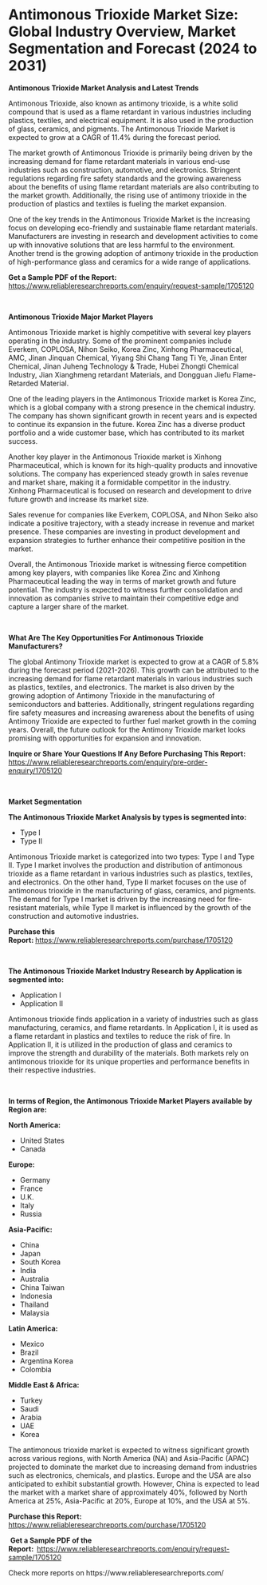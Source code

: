 <p><h1>Antimonous Trioxide Market Size: Global Industry Overview, Market Segmentation and Forecast (2024 to 2031)</h1></p><p><strong>Antimonous Trioxide Market Analysis and Latest Trends</strong></p>
<p><p>Antimonous Trioxide, also known as antimony trioxide, is a white solid compound that is used as a flame retardant in various industries including plastics, textiles, and electrical equipment. It is also used in the production of glass, ceramics, and pigments. The Antimonous Trioxide Market is expected to grow at a CAGR of 11.4% during the forecast period.</p><p>The market growth of Antimonous Trioxide is primarily being driven by the increasing demand for flame retardant materials in various end-use industries such as construction, automotive, and electronics. Stringent regulations regarding fire safety standards and the growing awareness about the benefits of using flame retardant materials are also contributing to the market growth. Additionally, the rising use of antimony trioxide in the production of plastics and textiles is fueling the market expansion.</p><p>One of the key trends in the Antimonous Trioxide Market is the increasing focus on developing eco-friendly and sustainable flame retardant materials. Manufacturers are investing in research and development activities to come up with innovative solutions that are less harmful to the environment. Another trend is the growing adoption of antimony trioxide in the production of high-performance glass and ceramics for a wide range of applications.</p></p>
<p><strong>Get a Sample PDF of the Report:&nbsp;</strong> <a href="https://www.reliableresearchreports.com/enquiry/request-sample/1705120">https://www.reliableresearchreports.com/enquiry/request-sample/1705120</a></p>
<p>&nbsp;</p>
<p><strong>Antimonous Trioxide Major Market Players</strong></p>
<p><p>Antimonous Trioxide market is highly competitive with several key players operating in the industry. Some of the prominent companies include Everkem, COPLOSA, Nihon Seiko, Korea Zinc, Xinhong Pharmaceutical, AMC, Jinan Jinquan Chemical, Yiyang Shi Chang Tang Ti Ye, Jinan Enter Chemical, Jinan Juheng Technology & Trade, Hubei Zhongti Chemical Industry, Jian Xianghmeng retardant Materials, and Dongguan Jiefu Flame-Retarded Material.</p><p>One of the leading players in the Antimonous Trioxide market is Korea Zinc, which is a global company with a strong presence in the chemical industry. The company has shown significant growth in recent years and is expected to continue its expansion in the future. Korea Zinc has a diverse product portfolio and a wide customer base, which has contributed to its market success.</p><p>Another key player in the Antimonous Trioxide market is Xinhong Pharmaceutical, which is known for its high-quality products and innovative solutions. The company has experienced steady growth in sales revenue and market share, making it a formidable competitor in the industry. Xinhong Pharmaceutical is focused on research and development to drive future growth and increase its market size.</p><p>Sales revenue for companies like Everkem, COPLOSA, and Nihon Seiko also indicate a positive trajectory, with a steady increase in revenue and market presence. These companies are investing in product development and expansion strategies to further enhance their competitive position in the market.</p><p>Overall, the Antimonous Trioxide market is witnessing fierce competition among key players, with companies like Korea Zinc and Xinhong Pharmaceutical leading the way in terms of market growth and future potential. The industry is expected to witness further consolidation and innovation as companies strive to maintain their competitive edge and capture a larger share of the market.</p></p>
<p>&nbsp;</p>
<p><strong>What Are The Key Opportunities For Antimonous Trioxide Manufacturers?</strong></p>
<p><p>The global Antimony Trioxide market is expected to grow at a CAGR of 5.8% during the forecast period (2021-2026). This growth can be attributed to the increasing demand for flame retardant materials in various industries such as plastics, textiles, and electronics. The market is also driven by the growing adoption of Antimony Trioxide in the manufacturing of semiconductors and batteries. Additionally, stringent regulations regarding fire safety measures and increasing awareness about the benefits of using Antimony Trioxide are expected to further fuel market growth in the coming years. Overall, the future outlook for the Antimony Trioxide market looks promising with opportunities for expansion and innovation.</p></p>
<p><strong>Inquire or Share Your Questions If Any Before Purchasing This Report:</strong> <a href="https://www.reliableresearchreports.com/enquiry/pre-order-enquiry/1705120">https://www.reliableresearchreports.com/enquiry/pre-order-enquiry/1705120</a></p>
<p>&nbsp;</p>
<p><strong>Market Segmentation</strong></p>
<p><strong>The Antimonous Trioxide Market Analysis by types is segmented into:</strong></p>
<p><ul><li>Type I</li><li>Type II</li></ul></p>
<p><p>Antimonous Trioxide market is categorized into two types: Type I and Type II. Type I market involves the production and distribution of antimonous trioxide as a flame retardant in various industries such as plastics, textiles, and electronics. On the other hand, Type II market focuses on the use of antimonous trioxide in the manufacturing of glass, ceramics, and pigments. The demand for Type I market is driven by the increasing need for fire-resistant materials, while Type II market is influenced by the growth of the construction and automotive industries.</p></p>
<p><strong>Purchase this Report:&nbsp;</strong><a href="https://www.reliableresearchreports.com/purchase/1705120">https://www.reliableresearchreports.com/purchase/1705120</a></p>
<p>&nbsp;</p>
<p><strong>The Antimonous Trioxide Market Industry Research by Application is segmented into:</strong></p>
<p><ul><li>Application I</li><li>Application II</li></ul></p>
<p><p>Antimonous trioxide finds application in a variety of industries such as glass manufacturing, ceramics, and flame retardants. In Application I, it is used as a flame retardant in plastics and textiles to reduce the risk of fire. In Application II, it is utilized in the production of glass and ceramics to improve the strength and durability of the materials. Both markets rely on antimonous trioxide for its unique properties and performance benefits in their respective industries.</p></p>
<p>&nbsp;</p>
<p><strong>In terms of Region, the Antimonous Trioxide Market Players available by Region are:</strong></p>
<p>
    <p> <strong> North America: </strong>
        <ul>
            <li>United States</li>
            <li>Canada</li>
        </ul>
        </p> 
    <p> <strong> Europe: </strong>
        <ul>
            <li>Germany</li>
            <li>France</li>
            <li>U.K.</li>
            <li>Italy</li>
            <li>Russia</li>
        </ul>
        </p> 
    <p> <strong> Asia-Pacific: </strong>
        <ul>
            <li>China</li>
            <li>Japan</li>
            <li>South Korea</li>
            <li>India</li>
            <li>Australia</li>
            <li>China Taiwan</li>
            <li>Indonesia</li>
            <li>Thailand</li>
            <li>Malaysia</li>
        </ul>
        </p> 
    <p> <strong> Latin America: </strong>
        <ul>
            <li>Mexico</li>
            <li>Brazil</li>
            <li>Argentina Korea</li>
            <li>Colombia</li>
        </ul>
        </p> 
    <p> <strong> Middle East & Africa: </strong>
        <ul>
            <li>Turkey</li>
            <li>Saudi</li>
            <li>Arabia</li>
            <li>UAE</li>
            <li>Korea</li>
        </ul>
    </p>
    </p>
<p><p>The antimonous trioxide market is expected to witness significant growth across various regions, with North America (NA) and Asia-Pacific (APAC) projected to dominate the market due to increasing demand from industries such as electronics, chemicals, and plastics. Europe and the USA are also anticipated to exhibit substantial growth. However, China is expected to lead the market with a market share of approximately 40%, followed by North America at 25%, Asia-Pacific at 20%, Europe at 10%, and the USA at 5%.</p></p>
<p><strong>Purchase this Report: </strong><a href="https://www.reliableresearchreports.com/purchase/1705120">https://www.reliableresearchreports.com/purchase/1705120</a></p>
<p>&nbsp;<strong>Get a Sample PDF of the Report:&nbsp;&nbsp;</strong><a href="https://www.reliableresearchreports.com/enquiry/request-sample/1705120">https://www.reliableresearchreports.com/enquiry/request-sample/1705120</a></p>
<p><strong></strong></p>
<p>Check more reports on https://www.reliableresearchreports.com/</p>